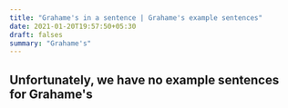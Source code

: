 ```yaml
---
title: "Grahame's in a sentence | Grahame's example sentences"
date: 2021-01-20T19:57:50+05:30
draft: falses
summary: "Grahame's"
---
```

## Unfortunately, we have no example sentences for Grahame's                 
